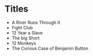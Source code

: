 # Titles

- A River Runs Through It
- Fight Club
- 12 Year a Slave
- The big Short
- 12 Monkeys
- The Curious Case of Benjamin Button
